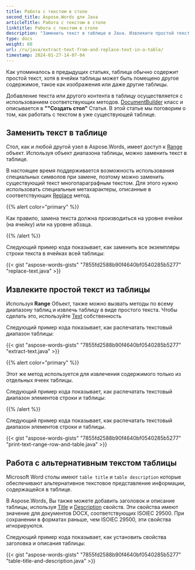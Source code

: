 ```yaml
---
title: Работа с текстом в столе
second_title: Aspose.Words для Java
articleTitle: Работа с текстом в столе
linktitle: Работа с текстом в столе
description: "Заменить текст в таблице в Java. Извлеките простой текст из таблицы или ячейки Java."
type: docs
weight: 60
url: /ru/java/extract-text-from-and-replace-text-in-a-table/
timestamp: 2024-01-27-14-07-04
---
```


Как упоминалось в предыдущих статьях, таблица обычно содержит простой текст, хотя в ячейки таблицы может быть помещено другое содержимое, такое как изображения или даже другие таблицы.

Добавление текста или другого контента в таблицу осуществляется с использованием соответствующих методов. [DocumentBuilder](https://reference.aspose.com/words/java/com.aspose.words/documentbuilder/) класс и описывается в **""Создать стол"** Статья. В этой статье мы поговорим о том, как работать с текстом в уже существующей таблице.

## Заменить текст в таблице

Стол, как и любой другой узел в Aspose.Words, имеет доступ к [Range](https://reference.aspose.com/words/java/com.aspose.words/range/) объект. Используя объект диапазона таблицы, можно заменить текст в таблице.

В настоящее время поддерживается возможность использования специальных символов при замене, поэтому можно заменить существующий текст многопараграфным текстом. Для этого нужно использовать специальные метахарактеры, описанные в соответствующих [Replace](https://reference.aspose.com/words/java/com.aspose.words/range/#replace-java.lang.String-java.lang.String) метод.

{{% alert color="primary" %}}

Как правило, замена текста должна производиться на уровне ячейки (на ячейку) или на уровне абзаца.

{{% /alert %}}

Следующий пример кода показывает, как заменить все экземпляры строки текста в ячейках всей таблицы:

{{< gist "aspose-words-gists" "7855fd2588b90f4640bf0540285b5277" "replace-text.java" >}}

## Извлеките простой текст из таблицы

Используя **Range** Объект, также можно вызвать методы по всему диапазону таблиц и извлечь таблицу в виде простого текста. Чтобы сделать это, используйте [Text](https://reference.aspose.com/words/java/com.aspose.words/range/#Text) собственность

Следующий пример кода показывает, как распечатать текстовый диапазон таблицы:

{{< gist "aspose-words-gists" "7855fd2588b90f4640bf0540285b5277" "extract-text.java" >}}

{{% alert color="primary" %}}

Этот же метод используется для извлечения содержимого только из отдельных ячеек таблицы.

Следующий пример кода показывает, как распечатать текстовый диапазон элементов строки и таблицы:

{{% /alert %}}

Следующий пример кода показывает, как распечатать текстовый диапазон элементов строки и таблицы.

{{< gist "aspose-words-gists" "7855fd2588b90f4640bf0540285b5277" "print-text-range-row-and-table.java" >}}

## Работа с альтернативным текстом таблицы

Microsoft Word столы имеют `table title` и `table description` которые обеспечивают альтернативное текстовое представление информации, содержащейся в таблице.

В Aspose.Words, Вы также можете добавить заголовок и описание таблицы, используя [Title](https://reference.aspose.com/words/java/com.aspose.words/table/#getTitle) и [Description](https://reference.aspose.com/words/java/com.aspose.words/table/#getDescription) свойств. Эти свойства имеют значение для документов DOCX, соответствующих ISOIEC 29500. При сохранении в форматах раньше, чем ISOIEC 29500, эти свойства игнорируются.

Следующий пример кода показывает, как установить свойства заголовка и описания таблицы:

{{< gist "aspose-words-gists" "7855fd2588b90f4640bf0540285b5277" "table-title-and-description.java" >}}
